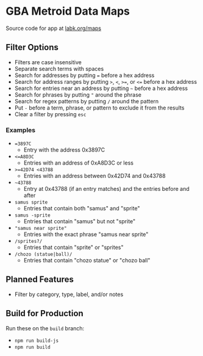 # GBA Metroid Data Maps

Source code for app at [labk.org/maps](https://labk.org/maps/)

## Filter Options
- Filters are case insensitive
- Separate search terms with spaces
- Search for addresses by putting `=` before a hex address
- Search for address ranges by putting `>`, `<`, `>=`, or `<=` before a hex address
- Search for entries near an address by putting `~` before a hex address
- Search for phrases by putting `"` around the phrase
- Search for regex patterns by putting `/` around the pattern
- Put `-` before a term, phrase, or pattern to exclude it from the results
- Clear a filter by pressing `esc`

### Examples
- `=3897C`
  - Entry with the address 0x3897C
- `<=A8D3C`
  - Entries with an address of 0xA8D3C or less
- `>=42D74 <43788`
  - Entries with an address between 0x42D74 and 0x43788
- `~43788`
  - Entry at 0x43788 (if an entry matches) and the entries before and after
- `samus sprite`
  - Entries that contain both "samus" and "sprite"
- `samus -sprite`
  - Entries that contain "samus" but not "sprite"
- `"samus near sprite"`
  - Entries with the exact phrase "samus near sprite"
- `/sprites?/`
  - Entries that contain "sprite" or "sprites"
- `/chozo (statue|ball)/`
  - Entries that contain "chozo statue" or "chozo ball"

## Planned Features
- Filter by category, type, label, and/or notes

## Build for Production
Run these on the `build` branch:
- `npm run build-js`
- `npm run build`
